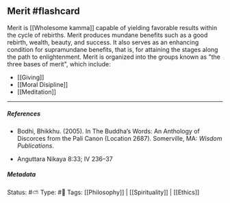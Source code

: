 ## Merit #flashcard 

Merit is [[Wholesome kamma]] capable of yielding favorable results within the cycle of rebirths. Merit produces mundane benefits such as a good rebirth, wealth, beauty, and success. It also serves as an enhancing condition for supramundane benefits, that is, for attaining the stages along the path to enlightenment. Merit is organized into the groups known as "the three bases of merit", which include:

- [[Giving]]
- [[Moral Disipline]]
- [[Meditation]]

___

##### References

- Bodhi, Bhikkhu. (2005). In The Buddha’s Words: An Anthology of Discorces from the Pali Canon (Location 2687). Somerville, MA: _Wisdom Publications_.

- Anguttara Nikaya 8:33; IV 236–37

##### Metadata
Status:  #⛅️ 
Type: #🔵 
Tags: [[Philosophy]] | [[Spirituality]] | [[Ethics]]